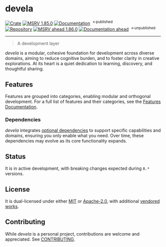 # devela

[![Crate](https://img.shields.io/crates/v/devela.svg)](https://crates.io/crates/devela)
[![MSRV 1.85.0](https://flat.badgen.net/badge/MSRV/1.85.0/purple)](https://releases.rs/docs/1.85.0/)
[![Documentation](https://docs.rs/devela/badge.svg)](https://docs.rs/devela/)
&nbsp;<sup>←published</sup>
<br/>
[![Repository](https://flat.badgen.net/badge/github/v0.23.0/blue?icon=git)](https://github.com/andamira/devela)
[![MSRV ahead 1.86.0](https://flat.badgen.net/badge/MSRV/1.86.0/blue)](https://releases.rs/docs/1.86.0/)
[![Documentation ahead](https://flat.badgen.net/badge/docs/250302/blue)](https://andamira.github.io/libera/doc/devela/)
&nbsp;<sup>←unpublished</sup>

---

> A development layer

*devela* is a modular, cohesive foundation for development across diverse domains,
aiming to reduce cognitive burden, and to foster clarity in creative explorations.
At its heart is a quiet dedication to learning, discovery, and thoughtful sharing.


## Features

Features are grouped into categories, enabling modular and orthogonal development.
For a full list of features and their categories, see the [Features Documentation].

[Features Documentation]: https://docs.rs/devela/latest/devela/_info/features/index.html


### Dependencies

*devela* integrates [optional dependencies] to support specific capabilities and
domains, ensuring you only enable what you need. Over time, these dependencies
may evolve as its core functionality expands.


[optional dependencies]: https://docs.rs/devela/latest/devela/_dep/index.html


## Status
It is in active development, with breaking changes expected during `0.*` versions.


## License
It is dual-licensed under either [MIT](LICENSE-MIT) or [Apache-2.0](LICENSE-APACHE),
with additional [vendored works](DOCS/VENDORED.md).


## Contributing
While *devela* is a personal project, contributions are welcome and appreciated.
See [CONTRIBUTING](DOCS/CONTRIBUTING.md).
